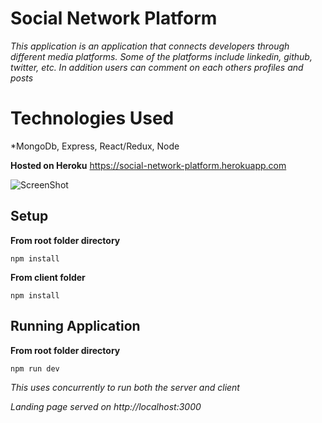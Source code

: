 # Social Network Platform
*This application is an application that connects developers through different media platforms. Some of the platforms include linkedin, github, twitter, etc. In addition users can comment on each others profiles and posts*

# Technologies Used
*MongoDb, Express, React/Redux, Node


**Hosted on Heroku**
https://social-network-platform.herokuapp.com

![ScreenShot](https://user-images.githubusercontent.com/24628091/65299322-f60e9580-db23-11e9-9021-88184027c15b.png)

## Setup

**From root folder directory**
```
npm install
```

**From client folder**
```
npm install
```


## Running Application

**From root folder directory**
```
npm run dev
```
*This uses concurrently to run both the server and client*

*Landing page served on http://localhost:3000*


